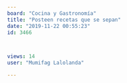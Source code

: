 ```yaml
---
board: "Cocina y Gastronomía"
title: "Posteen recetas que se sepan"
date: "2019-11-22 00:55:23"
id: 3466



views: 14
user: "Mumifag Lalolanda"

---
```

